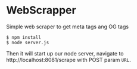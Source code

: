 WebScrapper
================

Simple web scraper to get meta tags ang OG tags

``` shell
$ npm install
$ node server.js
```

 Then it will start up our node server, navigate to http://localhost:8081/scrape with POST param `URL`.
